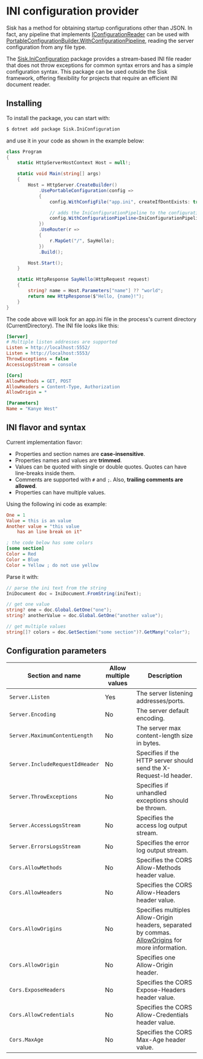 # INI configuration provider

Sisk has a method for obtaining startup configurations other than JSON. In fact, any pipeline that implements [IConfigurationReader](/api/Sisk.Core.Http.Hosting.IConfigurationReader) can be used with [PortableConfigurationBuilder.WithConfigurationPipeline](/api/Sisk.Core.Http.Hosting.PortableConfigurationBuilder), reading the server configuration from any file type.

The [Sisk.IniConfiguration](https://www.nuget.org/packages/Sisk.IniConfiguration/) package provides a stream-based INI file reader that does not throw exceptions for common syntax errors and has a simple configuration syntax. This package can be used outside the Sisk framework, offering flexibility for projects that require an efficient INI document reader.

## Installing

To install the package, you can start with:

```bash
$ dotnet add package Sisk.IniConfiguration
```

and use it in your code as shown in the example below:

```cs
class Program
{
    static HttpServerHostContext Host = null!;

    static void Main(string[] args)
    {
        Host = HttpServer.CreateBuilder()
            .UsePortableConfiguration(config =>
            {
                config.WithConfigFile("app.ini", createIfDontExists: true);

                // adds the IniConfigurationPipeline to the configuration reader
                config.WithConfigurationPipeline<IniConfigurationPipeline>();
            })
            .UseRouter(r =>
            {
                r.MapGet("/", SayHello);
            })
            .Build();

        Host.Start();
    }

    static HttpResponse SayHello(HttpRequest request)
    {
        string? name = Host.Parameters["name"] ?? "world";
        return new HttpResponse($"Hello, {name}!");
    }
}
```

The code above will look for an app.ini file in the process's current directory (CurrentDirectory). The INI file looks like this:

```ini
[Server]
# Multiple listen addresses are supported
Listen = http://localhost:5552/
Listen = http://localhost:5553/
ThrowExceptions = false
AccessLogsStream = console

[Cors]
AllowMethods = GET, POST
AllowHeaders = Content-Type, Authorization
AllowOrigin = *

[Parameters]
Name = "Kanye West"
```

## INI flavor and syntax

Current implementation flavor:

- Properties and section names are **case-insensitive**.
- Properties names and values are **trimmed**.
- Values can be quoted with single or double quotes. Quotes can have line-breaks inside them.
- Comments are supported with `#` and `;`. Also, **trailing comments are allowed**.
- Properties can have multiple values.

Using the following ini code as example:

```ini
One = 1
Value = this is an value
Another value = "this value
    has an line break on it"

; the code below has some colors
[some section]
Color = Red
Color = Blue
Color = Yellow ; do not use yellow
```

Parse it with:

```csharp
// parse the ini text from the string
IniDocument doc = IniDocument.FromString(iniText);

// get one value
string? one = doc.Global.GetOne("one");
string? anotherValue = doc.Global.GetOne("another value");

// get multiple values
string[]? colors = doc.GetSection("some section")?.GetMany("color");
```

## Configuration parameters

| Section and name | Allow multiple values | Description |
| ---------------- | --------------------- | ----------- |
| `Server.Listen` | Yes | The server listening addresses/ports. |
| `Server.Encoding` | No | The server default encoding. |
| `Server.MaximumContentLength` | No | The server max content-length size in bytes. |
| `Server.IncludeRequestIdHeader` | No | Specifies if the HTTP server should send the X-Request-Id header. |
| `Server.ThrowExceptions` | No |  Specifies if unhandled exceptions should be thrown.  |
| `Server.AccessLogsStream` | No |  Specifies the access log output stream. |
| `Server.ErrorsLogsStream` | No |  Specifies the error log output stream. |
| `Cors.AllowMethods` | No |  Specifies the CORS Allow-Methods header value. |
| `Cors.AllowHeaders` | No |  Specifies the CORS Allow-Headers header value. |
| `Cors.AllowOrigins` | No |  Specifies multiples Allow-Origin headers, separated by commas. [AllowOrigins](/api/Sisk.Core.Entity.CrossOriginResourceSharingHeaders.AllowOrigins) for more information. |
| `Cors.AllowOrigin` | No |  Specifies one Allow-Origin header. |
| `Cors.ExposeHeaders` | No |  Specifies the CORS Expose-Headers header value. |
| `Cors.AllowCredentials` | No |  Specifies the CORS Allow-Credentials header value. |
| `Cors.MaxAge` | No |  Specifies the CORS Max-Age header value. |